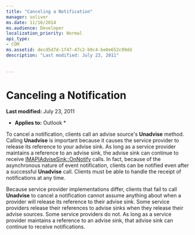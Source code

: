 ```yaml
---
title: "Canceling a Notification"
manager: soliver
ms.date: 11/16/2014
ms.audience: Developer
localization_priority: Normal
api_type:
- COM
ms.assetid: decd5d7d-1f47-47c2-b9c4-be0e652c99dd
description: "Last modified: July 23, 2011"
 
 
---
```


# Canceling a Notification

 **Last modified:** July 23, 2011 
  
 * **Applies to:** Outlook * 
  
To cancel a notification, clients call an advise source's **Unadvise** method. Calling **Unadvise** is important because it causes the service provider to release its reference to your advise sink. As long as a service provider maintains a reference to an advise sink, the advise sink can continue to receive [IMAPIAdviseSink::OnNotify](imapiadvisesink-onnotify.md) calls. In fact, because of the asynchronous nature of event notification, clients can be notified even after a successful **Unadvise** call. Clients must be able to handle the receipt of notifications at any time. 
  
Because service provider implementations differ, clients that fail to call **Unadvise** to cancel a notification cannot assume anything about when a provider will release its reference to their advise sink. Some service providers release their references to advise sinks when they release their advise sources. Some service providers do not. As long as a service provider maintains a reference to an advise sink, that advise sink can continue to receive notifications. 
  

